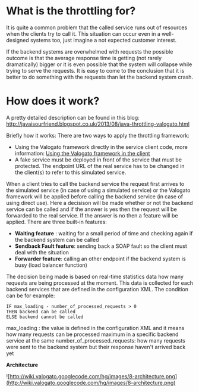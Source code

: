 # What is the throttling for? #

It is quite a common problem that the called service runs out of resources when the clients try to call it. This situation can occur even in a well-designed systems too, just imagine a not expected customer interest.

If the backend systems are overwhelmed with requests the possible outcome is that the average response time is getting (not rarely dramatically) bigger or it is even possible that the system will collapse while trying to serve the requests. It is easy to come to the conclusion that it is better to do something with the requests than let the backend system crash.

# How does it work? #

A pretty detailed description can be found in this blog: http://javaisourfriend.blogspot.co.uk/2013/08/java-throttling-valogato.html

Briefly how it works: There are two ways to apply the throttling framework:
  * Using the Valogato framework directly in the service client code, more information: [Using the Valogato framework in the client](DirectUse.md)
  * A fake service must be deployed in front of the service that must be protected. The endpoint URL of the real service has to be changed in the client(s) to refer to this simulated service.

When a client tries to call the backend service the request first arrives to the simulated service (in case of using a simulated service) or the Valogato framework will be applied before calling the backend service (in case of using direct use). Here a decisison will be made whether or not the backend service can be called and if the answer is yes then the request will be forwarded to the real service.
If the answer is no then a feature will be applied. There are three built-in features:

  * **Waiting feature** : waiting for a small period of time and checking again if the backend system can be called
  * **Sendback Fault feature**: sending back a SOAP fault so the client must deal with the situation
  * **Forwarder feature**: calling an other endpoint if the backend system is busy (load balancer function)

The decision being made is based on real-time statistics data how many requests are being processed at the moment. This data is collected for each backend services that are defined in the configuration XML. The condition can be for example:

```
IF max_loading - number_of_processed_requests > 0 
THEN backend can be called 
ELSE backend cannot be called
```

max\_loading : the value is defined in the configuration XML and it means how many requests can be processed maximum in a specific backend service at the same
number\_of\_processed\_requests: how many requests were sent to the backend system but their response haven't arrived back yet


**Architecture**

![http://wiki.valogato.googlecode.com/hg/images/8-architecture.png](http://wiki.valogato.googlecode.com/hg/images/8-architecture.png)